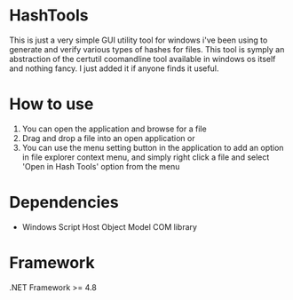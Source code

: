 # HashTools
This is just a very simple GUI utility tool for windows i've been using to generate and verify various types of hashes for files. This tool is symply an abstraction of the certutil coomandline tool available in windows os itself and nothing fancy. I just added it if anyone finds it useful.

# How to use
1. You can open the application and browse for a file
2. Drag and drop a file into an open application or
3. You can use the menu setting button in the application to add an option in file explorer context menu, and simply right click a file and select 'Open in Hash Tools' option from the menu

# Dependencies
- Windows Script Host Object Model COM library

# Framework
.NET Framework >= 4.8

